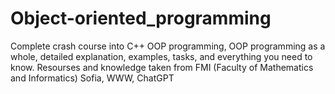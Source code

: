 # Object-oriented_programming
Complete crash course into C++ OOP programming, OOP programming as a whole, detailed explanation, examples, tasks, and everything you need to know. Resourses and knowledge taken from FMI (Faculty of Mathematics and Informatics) Sofia, WWW, ChatGPT
